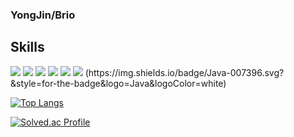 ### YongJin/Brio

## Skills

<img src="https://img.shields.io/badge/Android-3DDC84?style=flat-square&logo=Spring Boot&logoColor=#6DB33F"/>
<img src="https://img.shields.io/badge/Android-3DDC84?style=flat-square&logo=Spring Security&logoColor=#6DB33F"/>
<img src="https://img.shields.io/badge/Android-3DDC84?style=flat-square&logo=Docker&logoColor=#2496ED"/>
<img src="https://img.shields.io/badge/Android-3DDC84?style=flat-square&logo=MySQL&logoColor=#4479A1"/>

<img src="https://img.shields.io/badge/Android-3DDC84?style=flat-square&logo=OpenJDK&logoColor=#000000"/>
<img src="https://img.shields.io/badge/Android-3DDC84?style=flat-square&logo=c++&logoColor=#00599C"/>
(https://img.shields.io/badge/Java-007396.svg?&style=for-the-badge&logo=Java&logoColor=white)

[![Top Langs](https://github-readme-stats.vercel.app/api/top-langs/?username=Brio-yj&layout=compact)](https://github.com/Brio-yj/github-readme-stats)

[![Solved.ac Profile](http://mazassumnida.wtf/api/v2/generate_badge?boj=whdydwls1595)](https://solved.ac/whdydwls1595/)


<!--
**Brio-yj/Brio-yj** is a ✨ _special_ ✨ repository because its `README.md` (this file) appears on your GitHub profile.

Here are some ideas to get you started:

- 🔭 I’m currently working on ...
- 🌱 I’m currently learning ...
- 👯 I’m looking to collaborate on ...
- 🤔 I’m looking for help with ...
- 💬 Ask me about ...
- 📫 How to reach me: ...
- 😄 Pronouns: ...
- ⚡ Fun fact: ...
-->
